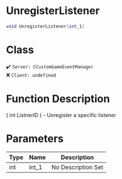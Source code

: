 # UnregisterListener
```lua
void UnregisterListener(int_1)
```
# Class
✔️ `Server: CCustomGameEventManager`  
❌ `Client: undefined`  

# Function Description
( int ListnerID ) - Unregister a specific listener
# Parameters
Type|Name|Description
--|--|--
int|int_1|No Description Set
